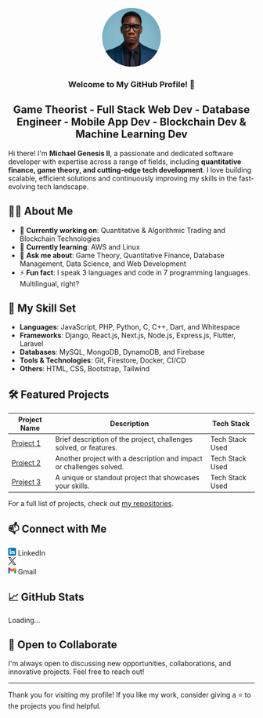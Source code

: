 <p align="center">
  <img src="./images/pics.jpeg" style="border-radius: 50%;" height="120" alt="Michael Genesis II">
</p>

<h3 align="center">
  Welcome to My GitHub Profile! 👋
</h3>

<h2 align="center">
  Game Theorist - Full Stack Web Dev - Database Engineer - Mobile App Dev - Blockchain Dev & Machine Learning Dev
</h2> 

Hi there! I'm **Michael Genesis II**, a passionate and dedicated software developer with expertise across a range of fields, including **quantitative finance, game theory, and cutting-edge tech development**. I love building scalable, efficient solutions and continuously improving my skills in the fast-evolving tech landscape.

## 👨‍💻 About Me
- 🔭 **Currently working on**: Quantitative & Algorithmic Trading and Blockchain Technologies
- 🌱 **Currently learning**: AWS and Linux
- 💬 **Ask me about**: Game Theory, Quantitative Finance, Database Management, Data Science, and Web Development
- ⚡ **Fun fact**: I speak 3 languages and code in 7 programming languages. Multilingual, right?

## 🚀 My Skill Set
- **Languages**: JavaScript, PHP, Python, C, C++, Dart, and Whitespace
- **Frameworks**: Django, React.js, Next.js, Node.js, Express.js, Flutter, Laravel
- **Databases**: MySQL, MongoDB, DynamoDB, and Firebase
- **Tools & Technologies**: Git, Firestore, Docker, CI/CD
- **Others**: HTML, CSS, Bootstrap, Tailwind

## 🛠️ Featured Projects

| Project Name | Description | Tech Stack |
|--------------|-------------|------------|
| [Project 1](https://github.com/YourUsername/Project1) | Brief description of the project, challenges solved, or features. | Tech Stack Used |
| [Project 2](https://github.com/YourUsername/Project2) | Another project with a description and impact or challenges solved. | Tech Stack Used |
| [Project 3](https://github.com/YourUsername/Project3) | A unique or standout project that showcases your skills. | Tech Stack Used |

For a full list of projects, check out [my repositories](https://github.com/YourUsername?tab=repositories).

## 📫 Connect with Me

[![LinkedIn](./images/linkedin.png)](https://www.linkedin.com/in/michael-genesis-ii-68835a195?trk=contact-info) LinkedIn  
[![Twitter](./images/twitter.png)](https://x.com/MichaelGen4521)  
[![Email](./images/gmail.png)](mailto:michaelgenesis26@gmail.com) Gmail

## 📈 GitHub Stats
Loading...

## 🤔 Open to Collaborate

I'm always open to discussing new opportunities, collaborations, and innovative projects. Feel free to reach out!

---

Thank you for visiting my profile! If you like my work, consider giving a ⭐️ to the projects you find helpful.
